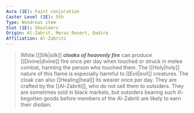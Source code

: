 ```yaml
---
Aura (1E): Faint conjuration
Caster Level (1E): 5th
Type: Wondrous item
Slot (1E): Shoulders
Origin: Al-Zabrit, Meraz Desert, Qadira
Affiliation: Al-Zabriti
---
```


> White [[Silk|silk]] ***cloaks of heavenly fire*** can produce [[Divine|divine]] fire once per day when touched or struck in melee combat, harming the person who touched them. The [[Holy|holy]] nature of this flame is especially harmful to [[Evil|evil]] creatures. The cloak can also [[Healing|heal]] its wearer once per day.
> They are crafted by the [[Al-Zabriti]], who do not sell them to outsiders. They are sometimes sold in black markets, but outsiders bearing such ill-begotten goods before members of the Al-Zabriti are likely to earn their disdain.







